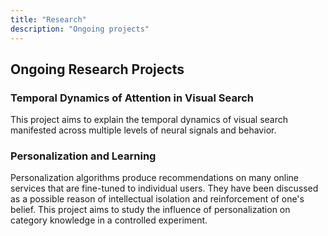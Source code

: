 ```yaml
---
title: "Research"
description: "Ongoing projects"
---
```


## Ongoing Research Projects

### Temporal Dynamics of Attention in Visual Search

This project aims to explain the temporal dynamics of visual search manifested across multiple levels of neural signals and behavior.

### Personalization and Learning

Personalization algorithms produce recommendations on many online services that are fine-tuned to individual users. They have been discussed as a possible reason of intellectual isolation and reinforcement of one's belief. This project aims to study the influence of personalization on category knowledge in a controlled experiment.